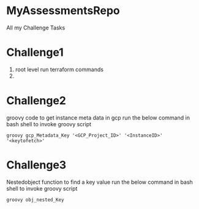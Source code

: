 # MyAssessmentsRepo
All my Challenge Tasks
# Challenge1
1. root level run terraform commands
2.
# Challenge2
groovy code to get instance meta data in gcp 
run the below command in bash shell to invoke groovy script

`groovy gcp_Metadata_Key '<GCP_Project_ID>' '<InstanceID>' '<keytofetch>'`
# Challenge3
Nestedobject function to find a key value
run the below command in bash shell to invoke groovy script

`groovy obj_nested_Key`

